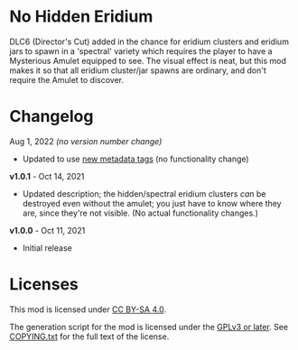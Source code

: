No Hidden Eridium
=================

DLC6 (Director's Cut) added in the chance for eridium clusters and
eridium jars to spawn in a 'spectral' variety which requires the
player to have a Mysterious Amulet equipped to see.  The visual
effect is neat, but this mod makes it so that all eridium cluster/jar
spawns are ordinary, and don't require the Amulet to discover.

Changelog
=========

Aug 1, 2022 *(no version number change)*
 * Updated to use [new metadata tags](https://github.com/apple1417/blcmm-parsing/tree/master/blimp)
   (no functionality change)

**v1.0.1** - Oct 14, 2021
 * Updated description; the hidden/spectral eridium clusters *can*
   be destroyed even without the amulet; you just have to know
   where they are, since they're not visible.  (No actual
   functionality changes.)

**v1.0.0** - Oct 11, 2021
 * Initial release
 
Licenses
========

This mod is licensed under [CC BY-SA 4.0](https://creativecommons.org/licenses/by-sa/4.0/).

The generation script for the mod is licensed under the
[GPLv3 or later](https://www.gnu.org/licenses/quick-guide-gplv3.html).
See [COPYING.txt](../../COPYING.txt) for the full text of the license.

